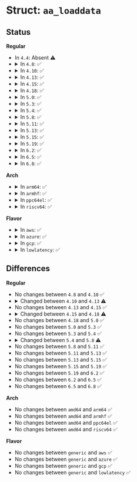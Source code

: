 # Struct: <code>aa_loaddata</code>

## Status
<b>Regular</b>
<ul>
<li>
In <code>4.4</code>: Absent ⚠️
</li>
<li>
<details>
<summary>In <code>4.8</code>: ✅</summary>

```c
struct aa_loaddata {
    struct kref count;
    size_t size;
    int abi;
    unsigned char *hash;
    char data[0];
};
```
</details>
</li>
<li>
<details>
<summary>In <code>4.10</code>: ✅</summary>

```c
struct aa_loaddata {
    struct kref count;
    size_t size;
    int abi;
    unsigned char *hash;
    char data[0];
};
```
</details>
</li>
<li>
<details>
<summary>In <code>4.13</code>: ✅</summary>

```c
struct aa_loaddata {
    struct kref count;
    struct list_head list;
    struct work_struct work;
    struct dentry * dents[5];
    struct aa_ns *ns;
    char *name;
    size_t size;
    long int revision;
    int abi;
    unsigned char *hash;
    char data[0];
};
```
</details>
</li>
<li>
<details>
<summary>In <code>4.15</code>: ✅</summary>

```c
struct aa_loaddata {
    struct kref count;
    struct list_head list;
    struct work_struct work;
    struct dentry * dents[5];
    struct aa_ns *ns;
    char *name;
    size_t size;
    long int revision;
    int abi;
    unsigned char *hash;
    char data[0];
};
```
</details>
</li>
<li>
<details>
<summary>In <code>4.18</code>: ✅</summary>

```c
struct aa_loaddata {
    struct kref count;
    struct list_head list;
    struct work_struct work;
    struct dentry * dents[5];
    struct aa_ns *ns;
    char *name;
    size_t size;
    long int revision;
    int abi;
    unsigned char *hash;
    char *data;
};
```
</details>
</li>
<li>
<details>
<summary>In <code>5.0</code>: ✅</summary>

```c
struct aa_loaddata {
    struct kref count;
    struct list_head list;
    struct work_struct work;
    struct dentry * dents[5];
    struct aa_ns *ns;
    char *name;
    size_t size;
    long int revision;
    int abi;
    unsigned char *hash;
    char *data;
};
```
</details>
</li>
<li>
<details>
<summary>In <code>5.3</code>: ✅</summary>

```c
struct aa_loaddata {
    struct kref count;
    struct list_head list;
    struct work_struct work;
    struct dentry * dents[5];
    struct aa_ns *ns;
    char *name;
    size_t size;
    long int revision;
    int abi;
    unsigned char *hash;
    char *data;
};
```
</details>
</li>
<li>
<details>
<summary>In <code>5.4</code>: ✅</summary>

```c
struct aa_loaddata {
    struct kref count;
    struct list_head list;
    struct work_struct work;
    struct dentry * dents[5];
    struct aa_ns *ns;
    char *name;
    size_t size;
    long int revision;
    int abi;
    unsigned char *hash;
    char *data;
};
```
</details>
</li>
<li>
<details>
<summary>In <code>5.8</code>: ✅</summary>

```c
struct aa_loaddata {
    struct kref count;
    struct list_head list;
    struct work_struct work;
    struct dentry * dents[6];
    struct aa_ns *ns;
    char *name;
    size_t size;
    size_t compressed_size;
    long int revision;
    int abi;
    unsigned char *hash;
    char *data;
};
```
</details>
</li>
<li>
<details>
<summary>In <code>5.11</code>: ✅</summary>

```c
struct aa_loaddata {
    struct kref count;
    struct list_head list;
    struct work_struct work;
    struct dentry * dents[6];
    struct aa_ns *ns;
    char *name;
    size_t size;
    size_t compressed_size;
    long int revision;
    int abi;
    unsigned char *hash;
    char *data;
};
```
</details>
</li>
<li>
<details>
<summary>In <code>5.13</code>: ✅</summary>

```c
struct aa_loaddata {
    struct kref count;
    struct list_head list;
    struct work_struct work;
    struct dentry * dents[6];
    struct aa_ns *ns;
    char *name;
    size_t size;
    size_t compressed_size;
    long int revision;
    int abi;
    unsigned char *hash;
    char *data;
};
```
</details>
</li>
<li>
<details>
<summary>In <code>5.15</code>: ✅</summary>

```c
struct aa_loaddata {
    struct kref count;
    struct list_head list;
    struct work_struct work;
    struct dentry * dents[6];
    struct aa_ns *ns;
    char *name;
    size_t size;
    size_t compressed_size;
    long int revision;
    int abi;
    unsigned char *hash;
    char *data;
};
```
</details>
</li>
<li>
<details>
<summary>In <code>5.19</code>: ✅</summary>

```c
struct aa_loaddata {
    struct kref count;
    struct list_head list;
    struct work_struct work;
    struct dentry * dents[6];
    struct aa_ns *ns;
    char *name;
    size_t size;
    size_t compressed_size;
    long int revision;
    int abi;
    unsigned char *hash;
    char *data;
};
```
</details>
</li>
<li>
<details>
<summary>In <code>6.2</code>: ✅</summary>

```c
struct aa_loaddata {
    struct kref count;
    struct list_head list;
    struct work_struct work;
    struct dentry * dents[6];
    struct aa_ns *ns;
    char *name;
    size_t size;
    size_t compressed_size;
    long int revision;
    int abi;
    unsigned char *hash;
    char *data;
};
```
</details>
</li>
<li>
<details>
<summary>In <code>6.5</code>: ✅</summary>

```c
struct aa_loaddata {
    struct kref count;
    struct list_head list;
    struct work_struct work;
    struct dentry * dents[6];
    struct aa_ns *ns;
    char *name;
    size_t size;
    size_t compressed_size;
    long int revision;
    int abi;
    unsigned char *hash;
    char *data;
};
```
</details>
</li>
<li>
<details>
<summary>In <code>6.8</code>: ✅</summary>

```c
struct aa_loaddata {
    struct kref count;
    struct list_head list;
    struct work_struct work;
    struct dentry * dents[6];
    struct aa_ns *ns;
    char *name;
    size_t size;
    size_t compressed_size;
    long int revision;
    int abi;
    unsigned char *hash;
    char *data;
};
```
</details>
</li>
</ul>
<b>Arch</b>
<ul>
<li>
<details>
<summary>In <code>arm64</code>: ✅</summary>

```c
struct aa_loaddata {
    struct kref count;
    struct list_head list;
    struct work_struct work;
    struct dentry * dents[5];
    struct aa_ns *ns;
    char *name;
    size_t size;
    long int revision;
    int abi;
    unsigned char *hash;
    char *data;
};
```
</details>
</li>
<li>
<details>
<summary>In <code>armhf</code>: ✅</summary>

```c
struct aa_loaddata {
    struct kref count;
    struct list_head list;
    struct work_struct work;
    struct dentry * dents[5];
    struct aa_ns *ns;
    char *name;
    size_t size;
    long int revision;
    int abi;
    unsigned char *hash;
    char *data;
};
```
</details>
</li>
<li>
<details>
<summary>In <code>ppc64el</code>: ✅</summary>

```c
struct aa_loaddata {
    struct kref count;
    struct list_head list;
    struct work_struct work;
    struct dentry * dents[5];
    struct aa_ns *ns;
    char *name;
    size_t size;
    long int revision;
    int abi;
    unsigned char *hash;
    char *data;
};
```
</details>
</li>
<li>
<details>
<summary>In <code>riscv64</code>: ✅</summary>

```c
struct aa_loaddata {
    struct kref count;
    struct list_head list;
    struct work_struct work;
    struct dentry * dents[5];
    struct aa_ns *ns;
    char *name;
    size_t size;
    long int revision;
    int abi;
    unsigned char *hash;
    char *data;
};
```
</details>
</li>
</ul>
<b>Flavor</b>
<ul>
<li>
<details>
<summary>In <code>aws</code>: ✅</summary>

```c
struct aa_loaddata {
    struct kref count;
    struct list_head list;
    struct work_struct work;
    struct dentry * dents[5];
    struct aa_ns *ns;
    char *name;
    size_t size;
    long int revision;
    int abi;
    unsigned char *hash;
    char *data;
};
```
</details>
</li>
<li>
<details>
<summary>In <code>azure</code>: ✅</summary>

```c
struct aa_loaddata {
    struct kref count;
    struct list_head list;
    struct work_struct work;
    struct dentry * dents[5];
    struct aa_ns *ns;
    char *name;
    size_t size;
    long int revision;
    int abi;
    unsigned char *hash;
    char *data;
};
```
</details>
</li>
<li>
<details>
<summary>In <code>gcp</code>: ✅</summary>

```c
struct aa_loaddata {
    struct kref count;
    struct list_head list;
    struct work_struct work;
    struct dentry * dents[5];
    struct aa_ns *ns;
    char *name;
    size_t size;
    long int revision;
    int abi;
    unsigned char *hash;
    char *data;
};
```
</details>
</li>
<li>
<details>
<summary>In <code>lowlatency</code>: ✅</summary>

```c
struct aa_loaddata {
    struct kref count;
    struct list_head list;
    struct work_struct work;
    struct dentry * dents[5];
    struct aa_ns *ns;
    char *name;
    size_t size;
    long int revision;
    int abi;
    unsigned char *hash;
    char *data;
};
```
</details>
</li>
</ul>

## Differences
<b>Regular</b>
<ul>
<li>
No changes between <code>4.8</code> and <code>4.10</code> ✅
</li>
<li>
<details>
<summary>Changed between <code>4.10</code> and <code>4.13</code> ⚠️</summary>
<ul>
<li>
<b>Field added. </b>
<code>struct list_head list</code>
</li>
<li>
<b>Field added. </b>
<code>struct work_struct work</code>
</li>
<li>
<b>Field added. </b>
<code>struct dentry * dents[5]</code>
</li>
<li>
<b>Field added. </b>
<code>struct aa_ns *ns</code>
</li>
<li>
<b>Field added. </b>
<code>char *name</code>
</li>
<li>
<b>Field added. </b>
<code>long int revision</code>
</li>
</ul>
</details>
</li>
<li>
No changes between <code>4.13</code> and <code>4.15</code> ✅
</li>
<li>
<details>
<summary>Changed between <code>4.15</code> and <code>4.18</code> ⚠️</summary>
<ul>
<li>
<b>Field type changed. </b>
<code>char data[0]</code> ➡️ <code>char *data</code>
</li>
</ul>
</details>
</li>
<li>
No changes between <code>4.18</code> and <code>5.0</code> ✅
</li>
<li>
No changes between <code>5.0</code> and <code>5.3</code> ✅
</li>
<li>
No changes between <code>5.3</code> and <code>5.4</code> ✅
</li>
<li>
<details>
<summary>Changed between <code>5.4</code> and <code>5.8</code> ⚠️</summary>
<ul>
<li>
<b>Field added. </b>
<code>size_t compressed_size</code>
</li>
<li>
<b>Field type changed. </b>
<code>struct dentry * dents[5]</code> ➡️ <code>struct dentry * dents[6]</code>
</li>
</ul>
</details>
</li>
<li>
No changes between <code>5.8</code> and <code>5.11</code> ✅
</li>
<li>
No changes between <code>5.11</code> and <code>5.13</code> ✅
</li>
<li>
No changes between <code>5.13</code> and <code>5.15</code> ✅
</li>
<li>
No changes between <code>5.15</code> and <code>5.19</code> ✅
</li>
<li>
No changes between <code>5.19</code> and <code>6.2</code> ✅
</li>
<li>
No changes between <code>6.2</code> and <code>6.5</code> ✅
</li>
<li>
No changes between <code>6.5</code> and <code>6.8</code> ✅
</li>
</ul>
<b>Arch</b>
<ul>
<li>
No changes between <code>amd64</code> and <code>arm64</code> ✅
</li>
<li>
No changes between <code>amd64</code> and <code>armhf</code> ✅
</li>
<li>
No changes between <code>amd64</code> and <code>ppc64el</code> ✅
</li>
<li>
No changes between <code>amd64</code> and <code>riscv64</code> ✅
</li>
</ul>
<b>Flavor</b>
<ul>
<li>
No changes between <code>generic</code> and <code>aws</code> ✅
</li>
<li>
No changes between <code>generic</code> and <code>azure</code> ✅
</li>
<li>
No changes between <code>generic</code> and <code>gcp</code> ✅
</li>
<li>
No changes between <code>generic</code> and <code>lowlatency</code> ✅
</li>
</ul>
